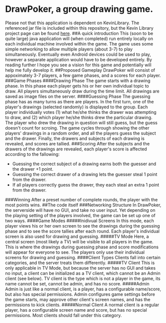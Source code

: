 # DrawPoker, a group drawing game.
Please not that this application is dependent on KevinLibrary.  The referenced jar file is included within this repository, but the Kevin Library project page can be found [here](https://github.com/flipturnapps/FlipTurnApps-KevinLibrary/ "KevinLibrary repo").
##A quick introduction
This (soon to be quite large) java application will (when completed) run entirely locally on each individual machine involved within the game. The game uses some simple networking to allow multiple players (about 3-7) to play simultaneously. Eventually even Android devices could be used to play, however a separate application would have to be developed entirely. By reading further I hope you see a vision for this game and potentially will help me fully develop it.
##Proposed Gameplay
DrawPoker will consist of appoximately 3-7 players, a few game phases, and a scores for each player.
###Game Phases
####Drawing Phase
The game starts with a drawing phase. In this phase each player gets his or her own individual topic to draw. All players simultaneously draw during the time limit. All drawings are saved as image files on the server.
####Guessing Phase
The guessing phase has as many turns as there are players. In the first turn, one of the player's drawings (selected randomly) is displayed to the group. Each player individually votes (1) what he/she thinks the drawer was attempting to draw, and (2) which player he/she thinks drew the particular drawing. The player who drew the drawing in question will still guess, but the guess doesn't count for scroing. The game cycles through showing the other players' drawings in a random order, and all the players guess the subject and the drawer. Finally, the drawers and subjects of each drawing is revealed, and scores are tallied.
###Scoring
After the subjects and the drawers of the drawings are revealed, each player's score is affected according to the fallowing:
* Guessing the correct subject of a drawing earns both the guesser and the drawer +1 point.
* Guessing the correct drawer of a drawing lets the guesser steal 1 point from the drawer.
* If all players correctly guess the drawer, they each steal an extra 1 point from the drawer.

###Winning
After a preset number of complete rounds, the player with the most points wins.
##The code itself
###Networking Structure
In DrawPoker, the serverside will have no GUI, and take no user input. Yet depending on the playing setting of the players involved, the game can be set up one of two ways.
####Game Modes
#####Inidivual Screens
In this mode, each player views his or her own screen to see the drawings during the guessing phase and to see the score tallies after each round. Each player's individual screen is also used for drawing and guessing.
#####TV Mode
Here, a central screen (most likely a TV) will be visible to all players in the game. This is where the drawings during guessing phase and score modifications will appear for everyone to see. The players only use their individual screens for drawing and guessing.
####Client Types
Clients fall into certain categories, and the server treats them differently.
#####TV Client
This is only applicable in TV Mode, but because the server has no GUI and takes no input, a client can be initialized as a TV client, which cannot be an Admin client (see below). TV client is the type which is not a player in the game, its name cannot be set, cannot be admin, and has no score.
#####Admin
Admin is just like a normal client, is a player, has a configurable name/score, but also has special permissions. Admin configures game settings before the game starts, may approve other client's screen names, and has the permissions to kick clients.
#####Normal Client
A normal client is a regular player, has a configurable screen name and score, but has no special permissions. Most clients should fall under this category.
